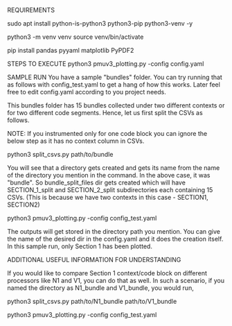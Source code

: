 REQUIREMENTS

sudo apt install python-is-python3 python3-pip python3-venv -y

python3 -m venv venv
source venv/bin/activate

pip install pandas pyyaml matplotlib PyPDF2

STEPS TO EXECUTE
python3 pmuv3_plotting.py -config config.yaml

SAMPLE RUN
You have a sample "bundles" folder. You can try running that as follows with config_test.yaml to get a hang of how this works. Later feel free to edit config.yaml
according to you project needs. 

This bundles folder has 15 bundles collected under two different contexts or for two different code segments. Hence, let us first split the CSVs as follows. 

NOTE: If you instrumented only for one code block you can ignore the below step as it has no context column in CSVs. 

python3 split_csvs.py path/to/bundle

You will see that a directory gets created and gets its name from the name of the directory you mention in the command. In the above case, it was "bundle". So bundle_split_files dir gets created which will have SECTION_1_split  and SECTION_2_split subdirectories each containing 15 CSVs. (This is because we have two contexts in this case - SECTION1, SECTION2)

python3 pmuv3_plotting.py -config config_test.yaml

The outputs will get stored in the directory path you mention. You can give the name of the desired dir in the config.yaml and it does the creation itself. In this sample run, only Section 1 has been plotted. 

ADDITIONAL USEFUL INFORMATION FOR UNDERSTANDING

If you would like to compare Section 1 context/code block on different processors like N1 and V1, you can do that as well. In such a scenario, if you named the directory as N1_bundle and V1_bundle, you would run, 

python3 split_csvs.py path/to/N1_bundle path/to/V1_bundle 

python3 pmuv3_plotting.py -config config_test.yaml

